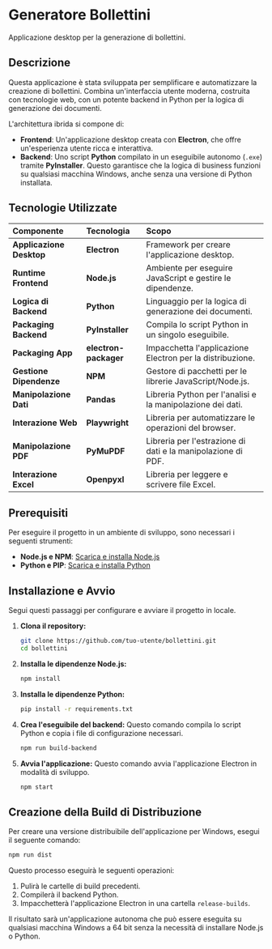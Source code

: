 # Generatore Bollettini

Applicazione desktop per la generazione di bollettini.

## Descrizione

Questa applicazione è stata sviluppata per semplificare e automatizzare la creazione di bollettini. Combina un'interfaccia utente moderna, costruita con tecnologie web, con un potente backend in Python per la logica di generazione dei documenti.

L'architettura ibrida si compone di:
- **Frontend**: Un'applicazione desktop creata con **Electron**, che offre un'esperienza utente ricca e interattiva.
- **Backend**: Uno script **Python** compilato in un eseguibile autonomo (`.exe`) tramite **PyInstaller**. Questo garantisce che la logica di business funzioni su qualsiasi macchina Windows, anche senza una versione di Python installata.

## Tecnologie Utilizzate

| Componente | Tecnologia | Scopo |
| :--- | :--- | :--- |
| **Applicazione Desktop** | **Electron** | Framework per creare l'applicazione desktop. |
| **Runtime Frontend** | **Node.js** | Ambiente per eseguire JavaScript e gestire le dipendenze. |
| **Logica di Backend** | **Python** | Linguaggio per la logica di generazione dei documenti. |
| **Packaging Backend** | **PyInstaller** | Compila lo script Python in un singolo eseguibile. |
| **Packaging App** | **electron-packager**| Impacchetta l'applicazione Electron per la distribuzione. |
| **Gestione Dipendenze** | **NPM** | Gestore di pacchetti per le librerie JavaScript/Node.js. |
| **Manipolazione Dati** | **Pandas** | Libreria Python per l'analisi e la manipolazione dei dati. |
| **Interazione Web** | **Playwright** | Libreria per automatizzare le operazioni del browser. |
| **Manipolazione PDF** | **PyMuPDF** | Libreria per l'estrazione di dati e la manipolazione di PDF. |
| **Interazione Excel** | **Openpyxl** | Libreria per leggere e scrivere file Excel. |

## Prerequisiti

Per eseguire il progetto in un ambiente di sviluppo, sono necessari i seguenti strumenti:

- **Node.js e NPM**: [Scarica e installa Node.js](https://nodejs.org/)
- **Python e PIP**: [Scarica e installa Python](https://www.python.org/downloads/)

## Installazione e Avvio

Segui questi passaggi per configurare e avviare il progetto in locale.

1.  **Clona il repository:**
    ```bash
    git clone https://github.com/tuo-utente/bollettini.git
    cd bollettini
    ```

2.  **Installa le dipendenze Node.js:**
    ```bash
    npm install
    ```

3.  **Installa le dipendenze Python:**
    ```bash
    pip install -r requirements.txt
    ```

4.  **Crea l'eseguibile del backend:**
    Questo comando compila lo script Python e copia i file di configurazione necessari.
    ```bash
    npm run build-backend
    ```

5.  **Avvia l'applicazione:**
    Questo comando avvia l'applicazione Electron in modalità di sviluppo.
    ```bash
    npm start
    ```

## Creazione della Build di Distribuzione

Per creare una versione distribuibile dell'applicazione per Windows, esegui il seguente comando:

```bash
npm run dist
```

Questo processo eseguirà le seguenti operazioni:
1.  Pulirà le cartelle di build precedenti.
2.  Compilerà il backend Python.
3.  Impacchetterà l'applicazione Electron in una cartella `release-builds`.

Il risultato sarà un'applicazione autonoma che può essere eseguita su qualsiasi macchina Windows a 64 bit senza la necessità di installare Node.js o Python. 